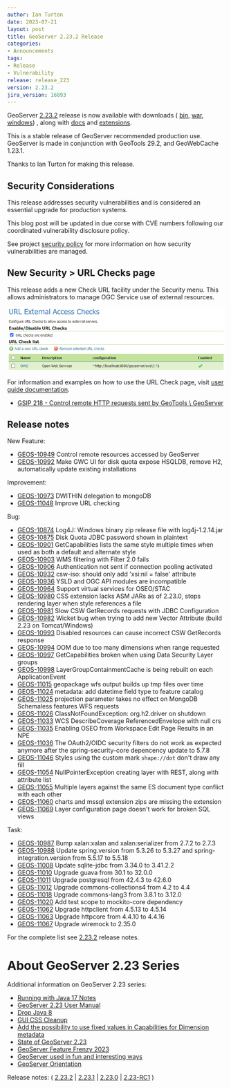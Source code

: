 ```yaml
---
author: Ian Turton
date: 2023-07-21
layout: post
title: GeoServer 2.23.2 Release
categories:
- Announcements
tags:
- Release
- Vulnerability
release: release_223
version: 2.23.2
jira_version: 16893
--- 
```


GeoServer [2.23.2](/release/2.23.2/) release is now available
with downloads (
[bin](https://sourceforge.net/projects/geoserver/files/GeoServer/2.23.2/geoserver-2.23.2-bin.zip/download),
[war](https://sourceforge.net/projects/geoserver/files/GeoServer/2.23.2/geoserver-2.23.2-war.zip/download),
[windows](https://sourceforge.net/projects/geoserver/files/GeoServer/2.23.2/GeoServer-2.23.2-winsetup.exe/download))
, along with 
[docs](https://sourceforge.net/projects/geoserver/files/GeoServer/2.23.2/geoserver-2.23.2-htmldoc.zip/download) and
[extensions](https://sourceforge.net/projects/geoserver/files/GeoServer/2.23.2/extensions/).

This is a stable release of GeoServer recommended production use.
GeoServer  is made in conjunction with GeoTools 29.2, and GeoWebCache 1.23.1. 

Thanks to Ian Turton for making this release. 

## Security Considerations

This release addresses security vulnerabilities and is considered an essential upgrade for production systems.

This blog post will be updated in due corse with CVE numbers following our coordinated vulnerability disclosure policy.

See project [security policy](https://github.com/geoserver/geoserver/blob/main/SECURITY.md) for more information on how security vulnerabilities are managed.

## New Security > URL Checks page

This release adds a new Check URL facility under the Security menu. This allows administrators to manage OGC Service use of external resources.

![URL Checks](/img/posts/2.22/url-check.png) <br/>

For information and examples on how to use the URL Check page, visit [user guide documentation](https://docs.geoserver.org/maintain/en/user/security/urlchecks.html).

* [GSIP 218 - Control remote HTTP requests sent by GeoTools \\ GeoServer](https://github.com/geoserver/geoserver/wiki/GSIP-218)

## Release notes

New Feature:

* [GEOS-10949](https://osgeo-org.atlassian.net//browse/GEOS-10949) Control remote resources accessed by GeoServer
* [GEOS-10992](https://osgeo-org.atlassian.net//browse/GEOS-10992) Make GWC UI for disk quota expose HSQLDB, remove H2, automatically update existing installations 

Improvement:

* [GEOS-10973](https://osgeo-org.atlassian.net//browse/GEOS-10973) DWITHIN delegation to mongoDB
* [GEOS-11048](https://osgeo-org.atlassian.net//browse/GEOS-11048) Improve URL checking

Bug:

* [GEOS-10874](https://osgeo-org.atlassian.net//browse/GEOS-10874) Log4J: Windows binary zip release file with log4j-1.2.14.jar
* [GEOS-10875](https://osgeo-org.atlassian.net//browse/GEOS-10875) Disk Quota JDBC password shown in plaintext 
* [GEOS-10901](https://osgeo-org.atlassian.net//browse/GEOS-10901) GetCapabilities lists the same style multiple times when used as both a default and alternate style
* [GEOS-10903](https://osgeo-org.atlassian.net//browse/GEOS-10903) WMS filtering with Filter 2.0 fails
* [GEOS-10906](https://osgeo-org.atlassian.net//browse/GEOS-10906) Authentication not sent if connection pooling activated 
* [GEOS-10932](https://osgeo-org.atlassian.net//browse/GEOS-10932) csw-iso: should only add 'xsi:nil = false' attribute
* [GEOS-10936](https://osgeo-org.atlassian.net//browse/GEOS-10936) YSLD and OGC API modules are incompatible
* [GEOS-10964](https://osgeo-org.atlassian.net//browse/GEOS-10964) Support virtual services for OSEO/STAC
* [GEOS-10980](https://osgeo-org.atlassian.net//browse/GEOS-10980) CSS extension lacks ASM JARs as of 2.23.0, stops rendering layer when style references a file
* [GEOS-10981](https://osgeo-org.atlassian.net//browse/GEOS-10981) Slow CSW GetRecords requests with JDBC Configuration
* [GEOS-10982](https://osgeo-org.atlassian.net//browse/GEOS-10982) Wicket bug when trying to add new Vector Attribute (build 2.23 on Tomcat/Windows)
* [GEOS-10993](https://osgeo-org.atlassian.net//browse/GEOS-10993) Disabled resources can cause incorrect CSW GetRecords response
* [GEOS-10994](https://osgeo-org.atlassian.net//browse/GEOS-10994) OOM due to too many dimensions when range requested
* [GEOS-10997](https://osgeo-org.atlassian.net//browse/GEOS-10997) GetCapabilities broken when using Data Security Layer groups
* [GEOS-10998](https://osgeo-org.atlassian.net//browse/GEOS-10998) LayerGroupContainmentCache is being rebuilt on each ApplicationEvent
* [GEOS-11015](https://osgeo-org.atlassian.net//browse/GEOS-11015) geopackage wfs output builds up tmp files over time
* [GEOS-11024](https://osgeo-org.atlassian.net//browse/GEOS-11024) metadata: add datetime field type to feature catalog
* [GEOS-11025](https://osgeo-org.atlassian.net//browse/GEOS-11025) projection parameter takes no effect on MongoDB Schemaless features WFS requests
* [GEOS-11026](https://osgeo-org.atlassian.net//browse/GEOS-11026) ClassNotFoundException: org.h2.driver on shutdown
* [GEOS-11033](https://osgeo-org.atlassian.net//browse/GEOS-11033) WCS DescribeCoverage ReferencedEnvelope with null crs
* [GEOS-11035](https://osgeo-org.atlassian.net//browse/GEOS-11035) Enabling OSEO from Workspace Edit Page Results in an NPE
* [GEOS-11036](https://osgeo-org.atlassian.net//browse/GEOS-11036) The OAuth2/OIDC security filters do not 
  work as expected anymore after the spring-security-core depencency update to 5.7.8
* [GEOS-11046](https://osgeo-org.atlassian.net//browse/GEOS-11046) Styles using the custom mark `shape://dot` don't draw any fill
* [GEOS-11054](https://osgeo-org.atlassian.net//browse/GEOS-11054) NullPointerException creating layer with REST, along with attribute list
* [GEOS-11055](https://osgeo-org.atlassian.net//browse/GEOS-11055) Multiple layers against the same ES document type conflict with each other
* [GEOS-11060](https://osgeo-org.atlassian.net//browse/GEOS-11060) charts and mssql extension zips are missing the extension
* [GEOS-11069](https://osgeo-org.atlassian.net//browse/GEOS-11069) Layer configuration page doesn't work for broken SQL views

Task:

* [GEOS-10987](https://osgeo-org.atlassian.net//browse/GEOS-10987) Bump xalan:xalan and xalan:serializer from 2.7.2 to 2.7.3
* [GEOS-10988](https://osgeo-org.atlassian.net//browse/GEOS-10988) Update spring.version from 5.3.26 to 5.3.27 and spring-integration.version from 5.5.17 to 5.5.18
* [GEOS-11008](https://osgeo-org.atlassian.net//browse/GEOS-11008) Update sqlite-jdbc from 3.34.0 to 3.41.2.2
* [GEOS-11010](https://osgeo-org.atlassian.net//browse/GEOS-11010) Upgrade guava from 30.1 to 32.0.0
* [GEOS-11011](https://osgeo-org.atlassian.net//browse/GEOS-11011) Upgrade postgresql from 42.4.3 to 42.6.0
* [GEOS-11012](https://osgeo-org.atlassian.net//browse/GEOS-11012) Upgrade commons-collections4 from 4.2 to 4.4
* [GEOS-11018](https://osgeo-org.atlassian.net//browse/GEOS-11018) Upgrade commons-lang3 from 3.8.1 to 3.12.0
* [GEOS-11020](https://osgeo-org.atlassian.net//browse/GEOS-11020) Add test scope to mockito-core dependency
* [GEOS-11062](https://osgeo-org.atlassian.net//browse/GEOS-11062)  Upgrade httpclient from 4.5.13 to 4.5.14
* [GEOS-11063](https://osgeo-org.atlassian.net//browse/GEOS-11063) Upgrade httpcore from 4.4.10 to 4.4.16
* [GEOS-11067](https://osgeo-org.atlassian.net//browse/GEOS-11067) Upgrade wiremock to 2.35.0

For the complete list see [2.23.2](https://github.com/geoserver/geoserver/releases/tag/2.23.2) release notes. 

# About GeoServer 2.23 Series

Additional information on GeoServer 2.23 series:

* [Running with Java 17 
  Notes](https://docs.geoserver.org/2.23.x/en/user/production/java.html#running-on-java-17)
* [GeoServer 2.23 User Manual](https://docs.geoserver.org/2.23.x/en/user/)
* [Drop Java 8](https://github.com/geoserver/geoserver/wiki/GSIP-215)
* [GUI CSS Cleanup](https://github.com/geoserver/geoserver/wiki/GSIP-213)
* [Add the possibility to use fixed values in Capabilities for Dimension metadata](https://github.com/geoserver/geoserver/wiki/GSIP-208)
* [State of GeoServer 2.23](https://docs.google.com/presentation/d/1nRKIILXWGLMGXZ6thfJgPR9kZ6Wh8Hp1dwZdQGw2YRc/edit?usp=share_link)
* [GeoServer Feature Frenzy 2023](https://docs.google.com/presentation/d/1vE8eCrOyewoH54g8CjuoiO3pxVLToEpuvpoZWmy0wTg/edit?usp=share_link)
* [GeoServer used in fun and interesting ways](https://docs.google.com/presentation/d/1PP2qk7eH8TzAf1tvEWH7Geattd0YFh7ZEDx1_tlrRWY/edit?usp=share_link)
* [GeoServer Orientation](https://docs.google.com/presentation/d/1sh9C4dIkDRnk3quCD1PRYoiJhjI9dqnAdOScJCgQWU8/edit?usp=share_link)

Release notes:
( [2.23.2](https://github.com/geoserver/geoserver/releases/tag/2.23.2)
| [2.23.1](https://github.com/geoserver/geoserver/releases/tag/2.23.1)
| [2.23.0](https://github.com/geoserver/geoserver/releases/tag/2.23.0)
| [2.23-RC1](https://github.com/geoserver/geoserver/releases/tag/2.23-RC1)
) 

